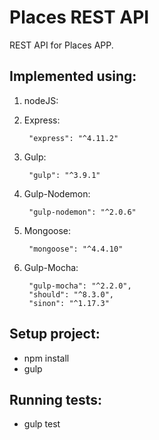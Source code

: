 # Places REST API

REST API for Places APP.


## Implemented using:

1. nodeJS:

2. Express:

        "express": "^4.11.2"

3. Gulp:

        "gulp": "^3.9.1"

4. Gulp-Nodemon:

        "gulp-nodemon": "^2.0.6"

5. Mongoose:

        "mongoose": "^4.4.10"

6. Gulp-Mocha:

        "gulp-mocha": "^2.2.0",
        "should": "^8.3.0",
        "sinon": "^1.17.3"

## Setup project:

* npm install
* gulp

## Running tests:

* gulp test
